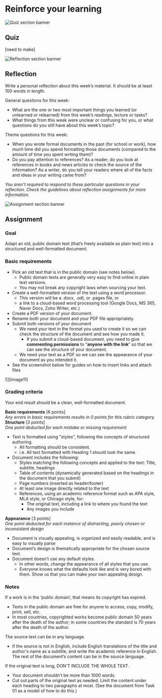 # Reinforce your learning

![Quiz section banner](../images/quiz-section-banner.png)

## Quiz

\[need to make\]

![Reflection section banner](../images/reflection-section-banner.png)

## Reflection

Write a personal reflection about this week’s material. It should be at least 100 words in length.

General questions for this week:

* What are the one or two most important things you learned (or unlearned or relearned) from this week’s readings, lecture or tasks?  
* What things from this week were unclear or confusing for you, or what questions do you still have about this week’s topic?

Theme questions for this week:

* When you wrote formal documents in the past (for school or work), how much time did you spend formatting those documents (compared to the amount of time you spent writing them)?  
* Do you pay attention to references? As a reader, do you look at references in books and news articles to check the source of the information? As a writer, do you tell your readers where all of the facts and ideas in your writing came from?

*You aren’t required to respond to these particular questions in your reflection. Check the guidelines about reflection assignments for more information.*

![Assignment section banner](../images/assignment-section-banner.png)

## Assignment

### Goal

Adapt an old, public domain text (that’s freely available as plain text) into a structured and well-formatted document.

### Basic requirements

* Pick an old text that is in the public domain (see notes below).  
  * Public domain texts are generally very easy to find online in plain text versions.  
  * You may not break any copyright laws when sourcing your text.  
* Create a well-formatted version of the text using a word processor.  
  * This version will be a .docx, .odt, or .pages file, or   
  * a link to a cloud-based word processing tool (Google Docs, MS 365, Naver Docs, Zoho Writer, etc.)  
* Create a PDF version of your document.  
* Rename both your document and your PDF file appropriately.   
* Submit both versions of your document  
  * We need your text in the format you used to create it so we can check the structure of the document and see how you made it.  
    * If you submit a cloud-based document, you need to give **commenting permissions** to “**anyone with the link**” so that we can see the structure of your document.  
  * We need your text as a PDF so we can see the appearance of your document as you intended it.  
* See the screenshot below for guides on how to insert links and attach files

![][image11]

### Grading criteria

Your end result should be a clean, well-formatted document.

**Basic requirements** \[6 points\]  
*Any errors in basic requirements results in 0 points for this rubric category.*  
**Structure** \[3 points\]  
*One point deducted for each mistake or missing requirement*

* Text is formatted using "styles", following the concepts of structured authoring.  
  * All formatting should be consistent.  
  * i.e. All text formatted with Heading 1 should look the same.  
* Document includes the following:  
  * Styles matching the following concepts and applied to the text: Title, subtitle, headings  
  * Table of contents (dynamically generated based on the headings in the document that you submit)  
  * Page numbers (inserted as header/footer)  
  * At least one image directly related to the text  
  * References, using an academic reference format such as APA style, MLA style, or Chicago style, for:  
    * The original text, including a link to where you found the text  
    * Any images you include

**Appearance** \[3 points\]  
*One point deducted for each instance of distracting, poorly chosen or inconsistent design*

* Document is visually appealing, is organized and easily readable, and is easy to visually parse  
* Document’s design is thematically appropriate for the chosen source text.  
* Document doesn’t use any default styles.  
  * In other words, change the appearance of all styles that you use.  
  * Everyone knows what the defaults look like and is very bored with them. Show us that you can make your own appealing design.

### Notes

If a work is in the ‘public domain’, that means its copyright has expired.

* Texts in the public domain are free for anyone to access, copy, modify, print, sell, etc.  
* In most countries, copyrighted works become public domain 50 years after the death of the author; in some countries the standard is 70 years after the death of the author.

The source text can be in any language.

* If the source is not in English, include English translations of the title and author's name as a subtitle, and write the academic reference in English. The rest of the document’s content can be in the source language.

If the original text is long, DON'T INCLUDE THE WHOLE TEXT.

* Your document shouldn’t be more than 1000 words.  
* Cut out parts of the original text as needed. Limit the content under each heading to two paragraphs at most. (See the document from Task 01 as a model of how to do this.)
